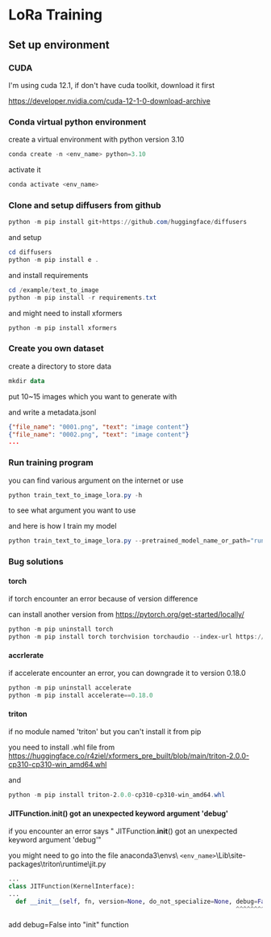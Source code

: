 # LoRa Training

## Set up environment

### CUDA

I'm using cuda 12.1, if don't have cuda toolkit, download it first

https://developer.nvidia.com/cuda-12-1-0-download-archive

### Conda virtual python environment

create a virtual environment with python version 3.10

```powershell
conda create -n <env_name> python=3.10
```

activate it

```powershell
conda activate <env_name>
```

### Clone and setup diffusers from github

```powershell
python -m pip install git+https://github.com/huggingface/diffusers
```

and setup

```powershell
cd diffusers
python -m pip install e .
```

and install requirements

```powershell
cd /example/text_to_image
python -m pip install -r requirements.txt
```

and might need to install xformers

```powershell
python -m pip install xformers
```

### Create you own dataset

create a directory to store data

```powershell
mkdir data
```

put 10~15 images which you want to generate with

and write a metadata.jsonl

```json
{"file_name": "0001.png", "text": "image content"}
{"file_name": "0002.png", "text": "image content"}
...
```

### Run training program

you can find various argument on the internet or use

```powershell
python train_text_to_image_lora.py -h
```

to see what argument you want to use

and here is how I train my model

```powershell
python train_text_to_image_lora.py --pretrained_model_name_or_path="runwayml/stable-diffusion-v1-5" --dataset_name="..\..\data\hamster" --dataloader_num_workers=0 --resolution=512 --center_crop --random_flip --train_batch_size=1 --gradient_accumulation_steps=4 --max_train_steps=240 --learning_rate=1e-04 --max_grad_norm=1 --lr_scheduler="cosine" --lr_warmup_steps=0 --output_dir="..\..\output" --report_to=wandb --use_8bit_adam --adam_beta1=0.9 --adam_weight_decay=1e-2 --validation_prompt="hamster" --seed=1337
```

### Bug solutions

#### torch

if torch encounter an error because of version difference

can install another version from https://pytorch.org/get-started/locally/

```powershell
python -m pip uninstall torch
python -m pip install torch torchvision torchaudio --index-url https://download.pytorch.org/whl/cu121
```

#### accrlerate

if accelerate encounter an error, you can downgrade it to version 0.18.0

```powershell
python -m pip uninstall accelerate
python -m pip install accelerate==0.18.0
```

#### triton

if no module named 'triton' but you can't install it from pip

you need to install .whl file from https://huggingface.co/r4ziel/xformers_pre_built/blob/main/triton-2.0.0-cp310-cp310-win_amd64.whl

and

```powershell
python -m pip install triton-2.0.0-cp310-cp310-win_amd64.whl
```

#### JITFunction.__init__() got an unexpected keyword argument 'debug'

if you encounter an error says " JITFunction.__init__() got an unexpected keyword argument 'debug'"

you might need to go into the file anaconda3\envs\ `<env_name>`\Lib\site-packages\triton\runtime\jit.py

```python
...
class JITFunction(KernelInterface):
...
  def __init__(self, fn, version=None, do_not_specialize=None, debug=False):
                                                               ^^^^^^^^^^^

```

add debug=False into "init" function
